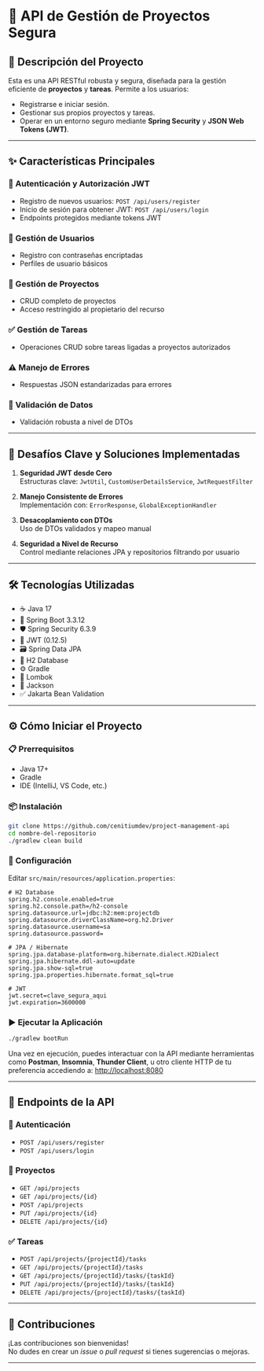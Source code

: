 # 🚀 API de Gestión de Proyectos Segura

## 🧾 Descripción del Proyecto
Esta es una API RESTful robusta y segura, diseñada para la gestión eficiente de **proyectos** y **tareas**. Permite a los usuarios:

- Registrarse e iniciar sesión.
- Gestionar sus propios proyectos y tareas.
- Operar en un entorno seguro mediante **Spring Security** y **JSON Web Tokens (JWT)**.

---

## ✨ Características Principales

### 🔐 Autenticación y Autorización JWT
- Registro de nuevos usuarios: `POST /api/users/register`
- Inicio de sesión para obtener JWT: `POST /api/users/login`
- Endpoints protegidos mediante tokens JWT

### 👤 Gestión de Usuarios
- Registro con contraseñas encriptadas
- Perfiles de usuario básicos

### 📁 Gestión de Proyectos
- CRUD completo de proyectos
- Acceso restringido al propietario del recurso

### ✅ Gestión de Tareas
- Operaciones CRUD sobre tareas ligadas a proyectos autorizados

### ⚠️ Manejo de Errores
- Respuestas JSON estandarizadas para errores

### 📏 Validación de Datos
- Validación robusta a nivel de DTOs

---

## 🧠 Desafíos Clave y Soluciones Implementadas

1. **Seguridad JWT desde Cero**  
   Estructuras clave: `JwtUtil`, `CustomUserDetailsService`, `JwtRequestFilter`

2. **Manejo Consistente de Errores**  
   Implementación con: `ErrorResponse`, `GlobalExceptionHandler`

3. **Desacoplamiento con DTOs**  
   Uso de DTOs validados y mapeo manual

4. **Seguridad a Nivel de Recurso**  
   Control mediante relaciones JPA y repositorios filtrando por usuario

---

## 🛠️ Tecnologías Utilizadas

- ☕ Java 17  
- 🌱 Spring Boot 3.3.12  
- 🛡️ Spring Security 6.3.9  
- 🔐 JWT (0.12.5)  
- 🗃️ Spring Data JPA  
- 💾 H2 Database  
- ⚙️ Gradle  
- 🧩 Lombok  
- 🔄 Jackson  
- ✅ Jakarta Bean Validation

---

## ⚙️ Cómo Iniciar el Proyecto

### 📋 Prerrequisitos
- Java 17+
- Gradle
- IDE (IntelliJ, VS Code, etc.)

### 📦 Instalación
```bash
git clone https://github.com/cenitiumdev/project-management-api
cd nombre-del-repositorio
./gradlew clean build
```

### 🧾 Configuración
Editar `src/main/resources/application.properties`:
```properties
# H2 Database
spring.h2.console.enabled=true
spring.h2.console.path=/h2-console
spring.datasource.url=jdbc:h2:mem:projectdb
spring.datasource.driverClassName=org.h2.Driver
spring.datasource.username=sa
spring.datasource.password=

# JPA / Hibernate
spring.jpa.database-platform=org.hibernate.dialect.H2Dialect
spring.jpa.hibernate.ddl-auto=update
spring.jpa.show-sql=true
spring.jpa.properties.hibernate.format_sql=true

# JWT
jwt.secret=clave_segura_aqui
jwt.expiration=3600000
```

### ▶️ Ejecutar la Aplicación
```bash
./gradlew bootRun
```

Una vez en ejecución, puedes interactuar con la API mediante herramientas como **Postman**, **Insomnia**, **Thunder Client**, u otro cliente HTTP de tu preferencia accediendo a: [http://localhost:8080](http://localhost:8080)

---

## 📌 Endpoints de la API

### 🔐 Autenticación
- `POST /api/users/register`  
- `POST /api/users/login`  

### 📁 Proyectos
- `GET /api/projects`  
- `GET /api/projects/{id}`  
- `POST /api/projects`  
- `PUT /api/projects/{id}`  
- `DELETE /api/projects/{id}`  

### ✅ Tareas
- `POST /api/projects/{projectId}/tasks`  
- `GET /api/projects/{projectId}/tasks`  
- `GET /api/projects/{projectId}/tasks/{taskId}`  
- `PUT /api/projects/{projectId}/tasks/{taskId}`  
- `DELETE /api/projects/{projectId}/tasks/{taskId}`  

---

## 🤝 Contribuciones
¡Las contribuciones son bienvenidas!  
No dudes en crear un _issue_ o _pull request_ si tienes sugerencias o mejoras.

---
